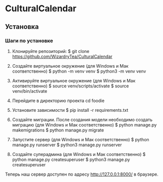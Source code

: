 # CulturalCalendar

## Установка

### Шаги по установке

1. Клонируйте репозиторий:
$ git clone https://github.com/WizardryTea/CulturalCalendar

2. Создайте виртуальное окружение (для Windows и Мак соответственно)
$  python -m venv venv
$  python3 -m venv venv

3. Активируйте виртуальное окружение (для Windows и Мак соответственно)
$  source venv/scripts/activate
$  source venv/bin/activate

4. Перейдите в директорию проекта
cd foodie

5. Установите зависимости
$  pip install -r requirements.txt

6. Создайте миграции. После создания модели необходимо создать миграцию (для Windows и Мак соответственно)
$ python manage.py makemigrations
$ python manage.py migrate

7. Запустите сервер (для Windows и Мак соответственно)
$ python manage.py runserver
$ python3 manage.py runserver

8. Создайте суперадмина (для Windows и Мак соответственно)
$  python manage.py createsuperuser
$  python3 manage.py createsuperuser

Теперь наш сервер доступен по адресу http://127.0.0.1:8000/ в браузере.
